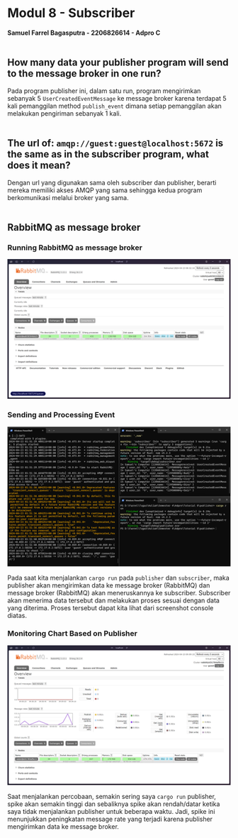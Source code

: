 # Modul 8 - Subscriber
**Samuel Farrel Bagasputra - 2206826614 - Adpro C**
<br><br>

## How many data your publisher program will send to the message broker in one run?
Pada program publisher ini, dalam satu run, program mengirimkan sebanyak 5 `UserCreatedEventMessage` ke message broker karena terdapat 5 kali pemanggilan method `publish_event` dimana setiap pemanggilan akan melakukan pengiriman sebanyak 1 kali.<br><br>

## The url of: `amqp://guest:guest@localhost:5672` is the same as in the subscriber program, what does it mean?
Dengan url yang digunakan sama oleh subscriber dan publisher, berarti mereka memiliki akses AMQP yang sama sehingga kedua program berkomunikasi melalui broker yang sama.<br><br>

## RabbitMQ as message broker
### Running RabbitMQ as message broker
<img src = "images/runningRabbitMQ.png"> <br>

### Sending and Processing Event
<img src = "images/SendingAndProcessing.png">

Pada saat kita menjalankan `cargo run` pada `publisher` dan `subscriber`, maka publisher akan mengirimkan data ke message broker (RabbitMQ) dan message broker (RabbitMQ) akan meneruskannya ke subscriber. Subscriber akan menerima data tersebut dan melakukan proses sesuai dengan data yang diterima. Proses tersebut dapat kita lihat dari screenshot console diatas.<br>

### Monitoring Chart Based on Publisher
<img src = "images/MonitoringChart.png">

Saat menjalankan percobaan, semakin sering saya `cargo run` publisher, spike akan semakin tinggi dan sebaliknya spike akan rendah/datar ketika saya tidak menjalankan publisher untuk beberapa waktu. Jadi, spike ini menunjukkan peningkatan message rate yang terjadi karena publisher mengirimkan data ke message broker.<br>
